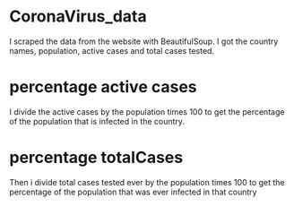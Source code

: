# CoronaVirus_data
I scraped the data from the website with BeautifulSoup.
I got the country names, population, active cases and total cases tested.

# percentage active cases
I divide the active cases by the population times 100 to get the percentage of the population that is infected in the country.

# percentage totalCases
Then i divide total cases tested ever by the population times 100 to get the percentage of the population that was ever
infected in that country
